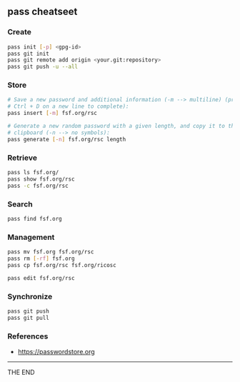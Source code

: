 ## pass cheatseet

### Create

```bash
pass init [-p] <gpg-id>
pass git init
pass git remote add origin <your.git:repository>
pass git push -u --all
```

### Store

```bash
# Save a new password and additional information (-m --> multiline) (press
# Ctrl + D on a new line to complete):
pass insert [-m] fsf.org/rsc

# Generate a new random password with a given length, and copy it to the
# clipboard (-n --> no symbols):
pass generate [-n] fsf.org/rsc length
```

### Retrieve

```bash
pass ls fsf.org/
pass show fsf.org/rsc
pass -c fsf.org/rsc
```

### Search

```bash
pass find fsf.org
```

### Management

```bash
pass mv fsf.org fsf.org/rsc
pass rm [-rf] fsf.org
pass cp fsf.org/rsc fsf.org/ricosc
```

```bash
pass edit fsf.org/rsc
```

### Synchronize

```bash
pass git push
pass git pull
```

### References

* <https://passwordstore.org>

---

THE END
